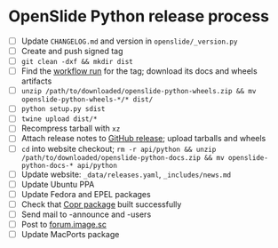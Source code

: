 # OpenSlide Python release process

- [ ] Update `CHANGELOG.md` and version in `openslide/_version.py`
- [ ] Create and push signed tag
- [ ] `git clean -dxf && mkdir dist`
- [ ] Find the [workflow run](https://github.com/openslide/openslide-python/actions) for the tag; download its docs and wheels artifacts
- [ ] `unzip /path/to/downloaded/openslide-python-wheels.zip && mv openslide-python-wheels-*/* dist/`
- [ ] `python setup.py sdist`
- [ ] `twine upload dist/*`
- [ ] Recompress tarball with `xz`
- [ ] Attach release notes to [GitHub release](https://github.com/openslide/openslide-python/releases/new); upload tarballs and wheels
- [ ] `cd` into website checkout; `rm -r api/python && unzip /path/to/downloaded/openslide-python-docs.zip && mv openslide-python-docs-* api/python`
- [ ] Update website: `_data/releases.yaml`, `_includes/news.md`
- [ ] Update Ubuntu PPA
- [ ] Update Fedora and EPEL packages
- [ ] Check that [Copr package](https://copr.fedorainfracloud.org/coprs/g/openslide/openslide/builds/) built successfully
- [ ] Send mail to -announce and -users
- [ ] Post to [forum.image.sc](https://forum.image.sc/c/announcements/10)
- [ ] Update MacPorts package
